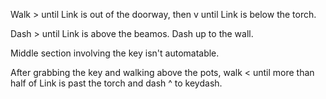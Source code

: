 Walk > until Link is out of the doorway, then v until Link is below the torch.

Dash > until Link is above the beamos. Dash up to the wall.

Middle section involving the key isn't automatable.

After grabbing the key and walking above the pots, walk < until more than half of Link is past the torch and dash ^ to keydash.
